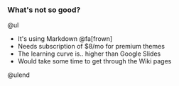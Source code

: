 ### What's not so good?

@ul

- It's using Markdown @fa[frown]
- Needs subscription of $8/mo for premium themes
- The learning curve is.. higher than Google Slides
- Would take some time to get through the Wiki pages

@ulend

